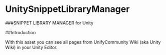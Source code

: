 # UnitySnippetLibraryManager

###SNIPPET LIBRARY MANAGER for Unity

##Introduction

With this asset you can see all pages from UnifyCommunity Wiki (aka Unity Wiki) in your Unity Editor.